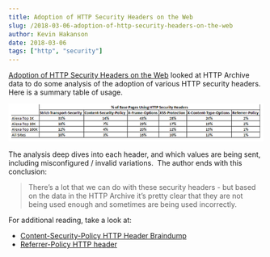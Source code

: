 ```yaml
---
title: Adoption of HTTP Security Headers on the Web
slug: /2018-03-06-adoption-of-http-security-headers-on-the-web
author: Kevin Hakanson
date: 2018-03-06
tags: ["http", "security"]
---
```

[Adoption of HTTP Security Headers on the Web](https://discuss.httparchive.org/t/adoption-of-http-security-headers-on-the-web/1259) looked at HTTP Archive data to do some analysis of the adoption of various HTTP security headers.  Here is a summary table of usage.

![% of Base Pages using HTTP Security Headers](images/pastedImage_4.png)

The analysis deep dives into each header, and which values are being sent, including misconfigured / invalid variations.  The author ends with this conclusion:

> There’s a lot that we can do with these security headers - but based on the data in the HTTP Archive it’s pretty clear that they are not being used enough and sometimes are being used incorrectly.

For additional reading, take a look at:

* [Content-Security-Policy HTTP Header Braindump](../2018-04-27-content-security-policy-http-header-braindump)
* [Referrer-Policy HTTP header](../2018-02-07-referrer-policy-http-header)
